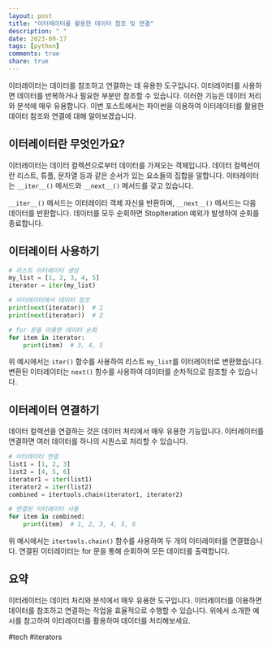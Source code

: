 ```yaml
---
layout: post
title: "이터레이터를 활용한 데이터 참조 및 연결"
description: " "
date: 2023-09-17
tags: [python]
comments: true
share: true
---
```


이터레이터는 데이터를 참조하고 연결하는 데 유용한 도구입니다. 이터레이터를 사용하면 데이터를 반복하거나 필요한 부분만 참조할 수 있습니다. 이러한 기능은 데이터 처리와 분석에 매우 유용합니다. 이번 포스트에서는 파이썬을 이용하여 이터레이터를 활용한 데이터 참조와 연결에 대해 알아보겠습니다.

## 이터레이터란 무엇인가요?

이터레이터는 데이터 컬렉션으로부터 데이터를 가져오는 객체입니다. 데이터 컬렉션이란 리스트, 튜플, 문자열 등과 같은 순서가 있는 요소들의 집합을 말합니다. 이터레이터는 `__iter__()` 메서드와 `__next__()` 메서드를 갖고 있습니다.

`__iter__()` 메서드는 이터레이터 객체 자신을 반환하며, `__next__()` 메서드는 다음 데이터를 반환합니다. 데이터를 모두 순회하면 StopIteration 예외가 발생하여 순회를 종료합니다.

## 이터레이터 사용하기

```python
# 리스트 이터레이터 생성
my_list = [1, 2, 3, 4, 5]
iterator = iter(my_list)

# 이터레이터에서 데이터 참조
print(next(iterator))  # 1
print(next(iterator))  # 2

# for 문을 이용한 데이터 순회
for item in iterator:
    print(item)  # 3, 4, 5
```

위 예시에서는 `iter()` 함수를 사용하여 리스트 `my_list`를 이터레이터로 변환했습니다. 변환된 이터레이터는 `next()` 함수를 사용하여 데이터를 순차적으로 참조할 수 있습니다.

## 이터레이터 연결하기

데이터 컬렉션을 연결하는 것은 데이터 처리에서 매우 유용한 기능입니다. 이터레이터를 연결하면 여러 데이터를 하나의 시퀀스로 처리할 수 있습니다.

```python
# 이터레이터 연결
list1 = [1, 2, 3]
list2 = [4, 5, 6]
iterator1 = iter(list1)
iterator2 = iter(list2)
combined = itertools.chain(iterator1, iterator2)

# 연결된 이터레이터 사용
for item in combined:
    print(item)  # 1, 2, 3, 4, 5, 6
```

위 예시에서는 `itertools.chain()` 함수를 사용하여 두 개의 이터레이터를 연결했습니다. 연결된 이터레이터는 for 문을 통해 순회하여 모든 데이터를 출력합니다.

## 요약

이터레이터는 데이터 처리와 분석에서 매우 유용한 도구입니다. 이터레이터를 이용하면 데이터를 참조하고 연결하는 작업을 효율적으로 수행할 수 있습니다. 위에서 소개한 예시를 참고하여 이터레이터를 활용하여 데이터를 처리해보세요.

#tech #iterators